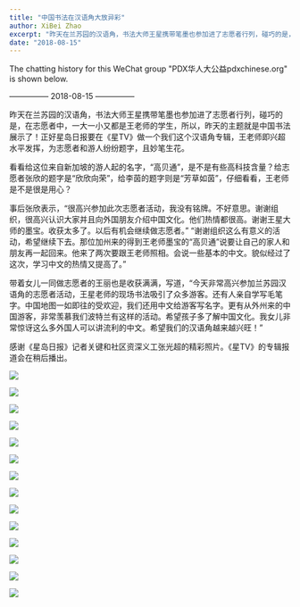 ```yaml
---
title: "中国书法在汉语角大放异彩"
author: XiBei Zhao
excerpt: "昨天在兰苏园的汉语角，书法大师王星携带笔墨也参加进了志愿者行列，碰巧的是，在志愿者中，一大一小又都是王老师的学生，所以，昨天的主题就是中国书法展示了！正好星岛日报要在《星TV》做一个我们这个汉语角专辑，王老师即兴超水平发挥，为志愿者和游人纷纷题字，且妙笔生花。"
date: "2018-08-15"
---
```


The chatting history for this WeChat group "PDX华人大公益pdxchinese.org" is shown below.

—————  2018-08-15  —————

昨天在兰苏园的汉语角，书法大师王星携带笔墨也参加进了志愿者行列，碰巧的是，在志愿者中，一大一小又都是王老师的学生，所以，昨天的主题就是中国书法展示了！正好星岛日报要在《星TV》做一个我们这个汉语角专辑，王老师即兴超水平发挥，为志愿者和游人纷纷题字，且妙笔生花。

看看给这位来自新加坡的游人起的名字，“高贝通”，是不是有些高科技含量？给志愿者张欣的题字是“欣欣向荣”，给李茵的题字则是“芳草如茵”，仔细看看，王老师是不是很是用心？

事后张欣表示，“很高兴参加此次志愿者活动，我没有铭牌。不好意思。谢谢组织，很高兴认识大家并且向外国朋友介绍中国文化。他们热情都很高。谢谢王星大师的墨宝。收获太多了。以后有机会继续做志愿者。” “谢谢组织这么有意义的活动，希望继续下去。那位加州来的得到王老师墨宝的“高贝通”说要让自己的家人和朋友再一起回来。他来了两次要跟王老师照相。会说一些基本的中文。貌似经过了这次，学习中文的热情又提高了。”

带着女儿一同做志愿者的王丽也是收获满满，写道，“今天非常高兴参加兰苏园汉语角的志愿者活动，王星老师的现场书法吸引了众多游客。还有人亲自学写毛笔字。中国地图一如即往的受欢迎，我们还用中文给游客写名字。更有从外州来的中国游客，非常羡慕我们波特兰有这样的活动。希望孩子多了解中国文化。我女儿非常惊讶这么多外国人可以讲流利的中文。希望我们的汉语角越来越兴旺！”

感谢《星岛日报》记者关键和社区资深义工张光超的精彩照片。《星TV》的专辑报道会在稍后播出。

![](https://res.cloudinary.com/dhngj18do/image/upload/f_auto,q_auto/v1/images/8489af3653adba14f57bf2dc754c276a)

![](https://res.cloudinary.com/dhngj18do/image/upload/f_auto,q_auto/v1/images/3e17928ca1de76224f836f1989c32afa)

![](https://res.cloudinary.com/dhngj18do/image/upload/f_auto,q_auto/v1/images/213ecdbc527cbdf3dca9a45e47ca87f2)

![](https://res.cloudinary.com/dhngj18do/image/upload/f_auto,q_auto/v1/images/927fcaeaffb101f924f6249a220284bf)

![](https://res.cloudinary.com/dhngj18do/image/upload/f_auto,q_auto/v1/images/09a5b85a936dd6bee8411068ff402498)

![](https://res.cloudinary.com/dhngj18do/image/upload/f_auto,q_auto/v1/images/587e82ea37a782b48e1dd23966a8427b)

![](https://res.cloudinary.com/dhngj18do/image/upload/f_auto,q_auto/v1/images/8c368bd0784c07e66f0d96a7bbdede6d)

![](https://res.cloudinary.com/dhngj18do/image/upload/f_auto,q_auto/v1/images/99c045df8df1c21fbda204c8ee8252a0)

![](https://res.cloudinary.com/dhngj18do/image/upload/f_auto,q_auto/v1/images/9d044e1858ac2eff9256cefb7a2740c1)

![](https://res.cloudinary.com/dhngj18do/image/upload/f_auto,q_auto/v1/images/e951818233d857285da27f4977f9f46c.jpg)

![](https://res.cloudinary.com/dhngj18do/image/upload/f_auto,q_auto/v1/images/663430f2f034f88dc82afaa3b79fb9f6)

![](https://res.cloudinary.com/dhngj18do/image/upload/f_auto,q_auto/v1/images/cc03eedc326f854d5e4194f277d7e163)

![](https://res.cloudinary.com/dhngj18do/image/upload/f_auto,q_auto/v1/images/90b2a19ecc91bc6ed29ab926009b855a)

![](https://res.cloudinary.com/dhngj18do/image/upload/f_auto,q_auto/v1/images/b9b7fcba51dc941f592c47b1a5f2b046)
